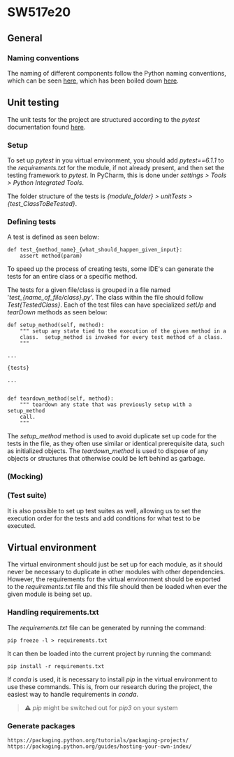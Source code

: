 # SW517e20

## General

### Naming conventions

The naming of different components follow the Python naming conventions, which can be seen [here](https://www.python.org/dev/peps/pep-0008/), which has been boiled down [here](https://visualgit.readthedocs.io/en/latest/pages/naming_convention.html).

## Unit testing
The unit tests for the project are structured according to the _pytest_ documentation found [here](https://docs.pytest.org/en/stable/contents.html#toc).

### Setup
To set up _pytest_ in you virtual environment, you should add _pytest==6.1.1_ to the _requirements.txt_ for the module, if not already present, and then set the testing framework to _pytest_. In PyCharm, this is done under _settings > Tools > Python Integrated Tools_.

The folder structure of the tests is _{module\_folder} > unitTests > {test\_ClassToBeTested}_.

### Defining tests

A test is defined as seen below:

	def test_{method_name}_{what_should_happen_given_input}:
		assert method(param)

To speed up the process of creating tests, some IDE's can generate the tests for an entire class or a specific method.

The tests for a given file/class is grouped in a file named '_test\_{name\_of\_file/class}.py_'. The class within the file should follow _Test{TestedClass}_. Each of the test files can have specialized _setUp_ and _tearDown_ methods as seen below:

	def setup_method(self, method):
		""" setup any state tied to the execution of the given method in a
		class.  setup_method is invoked for every test method of a class.
		"""

	...

	{tests}

	...


	def teardown_method(self, method):
		""" teardown any state that was previously setup with a setup_method
		call.
		"""

The _setup\_method_ method is used to avoid duplicate set up code for the tests in the file, as they often use similar or identical prerequisite data, such as initialized objects. The _teardown\_method_ is used to dispose of any objects or structures that otherwise could be left behind as garbage.

### (Mocking)

### (Test suite)
It is also possible to set up test suites as well, allowing us to set the execution order for the tests and add conditions for what test to be executed.

## Virtual environment

The virtual environment should just be set up for each module, as it should never be necessary to duplicate in other modules with other dependencies. However, the requirements for the virtual environment should be exported to the _requirements.txt_ file and this file should then be loaded when ever the given module is being set up.

### Handling requirements.txt

The _requirements.txt_ file can be generated by running the command:

    pip freeze -l > requirements.txt

It can then be loaded into the current project by running the command:

    pip install -r requirements.txt

If _conda_ is used, it is necessary to install _pip_ in the virtual environment to use these commands. This is, from our research during the project, the easiest way to handle requirements in _conda_.

> :warning: _pip_ might be switched out for _pip3_ on your system

### Generate packages
```
https://packaging.python.org/tutorials/packaging-projects/
https://packaging.python.org/guides/hosting-your-own-index/
```
